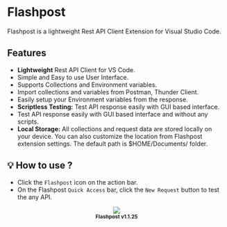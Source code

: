 # Flashpost

Flashpost is a lightweight Rest API Client Extension for Visual Studio Code.

## Features

* <b>Lightweight</b> Rest API Client for VS Code.
* Simple and Easy to use User Interface.
* Supports Collections and Environment variables.
* Import collections and variables from Postman, Thunder Client.
* Easily setup your Environment variables from the response.
* <b>Scriptless Testing:</b> Test API response easily with GUI based interface.
* Test API response easily with GUI based interface and without any scripts.
* <b>Local Storage:</b> All collections and request data are stored locally on your device. You can also customize the location from Flashpost extension settings. The default path is $HOME/Documents/ folder.

## 💡 How to use ?

* Click the `Flashpost` icon on the action bar.
* On the Flashpost `Quick Access` bar, click the `New Request` button to test the any API.
<div align="center">
  <img src="https://github.com/subasraj/flashpost-support/blob/main/images/flashpost-search.gif?raw=true"/>
  <br/>
  <sup><b>Flashpost v1.1.25</b></sup>
</div>